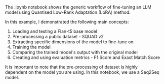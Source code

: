 The .ipynb notebook shows the generic workflow of fine-tuning an LLM model using Quantised Low-Rank Adaptation (LoRA) method.

In this example, I demonstrated the following main concepts:
1) Loading and testing a Flan-t5 base model
2) Pre-processing a public dataset - SQUAD v2
3) Extracting specific dimensions of the model to fine-tune on
4) Training the model
5) Comparing the trained model's output with the original model
6) Creating and using evaluation metrics - F1 Score and Exact Match Score

It is important to note that the pre-processing of dataset is highly dependent on the model you are using. In this notebook, we use a Seq2Seq model.
